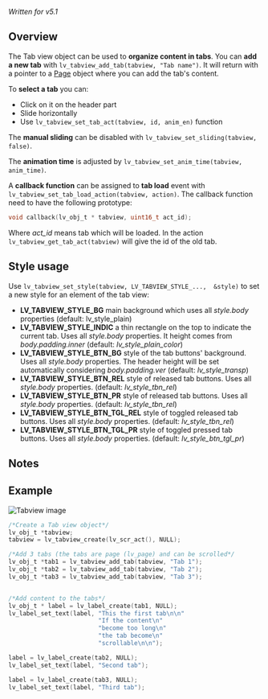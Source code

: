 _Written for v5.1_

## Overview

The Tab view object can be used to **organize content in tabs**. You can **add a new tab** with `lv_tabview_add_tab(tabview, "Tab name")`. It will return with a pointer to a [Page](/Page) object where you can add the tab's content.

To **select a tab** you can:

- Click on it on the header part
- Slide horizontally 
- Use `lv_tabview_set_tab_act(tabview, id, anim_en)` function

The **manual sliding** can be disabled with `lv_tabview_set_sliding(tabview, false)`.

The **animation time** is adjusted by `lv_tabview_set_anim_time(tabview, anim_time)`.

A **callback function** can be assigned to **tab load** event with `lv_tabview_set_tab_load_action(tabview, action)`. The callback function need to have the following prototype:

```c
void callback(lv_obj_t * tabview, uint16_t act_id);
```

Where _act_id_ means tab which will be loaded. In the action `lv_tabview_get_tab_act(tabview)` will give the id of the old tab.

## Style usage

Use `lv_tabview_set_style(tabview, LV_TABVIEW_STYLE_...,  &style)` to set a new style for an element of the tab view:

- **LV_TABVIEW_STYLE_BG** main background which uses all _style.body_ properties (default: lv_style_plain)
- **LV_TABVIEW_STYLE_INDIC** a thin rectangle on the top to indicate the current tab. Uses all _style.body_ properties. It height comes from _body.padding.inner_ (default: _lv_style_plain_color_)
- **LV_TABVIEW_STYLE_BTN_BG** style of the tab buttons' background. Uses all _style.body_ properties. The header height will be set automatically considering _body.padding.ver_ (default: _lv_style_transp_)
- **LV_TABVIEW_STYLE_BTN_REL** style of released tab buttons. Uses all _style.body_ properties.  (default: _lv_style_tbn_rel_)
- **LV_TABVIEW_STYLE_BTN_PR** style of released tab buttons. Uses all _style.body_ properties.  (default: _lv_style_tbn_rel_)
- **LV_TABVIEW_STYLE_BTN_TGL_REL** style of toggled released tab buttons. Uses all _style.body_ properties.  (default: _lv_style_tbn_rel_)
- **LV_TABVIEW_STYLE_BTN_TGL_PR** style of toggled pressed tab buttons. Uses all _style.body_ properties.  (default: _lv_style_btn_tgl_pr_)

## Notes

## Example
![Tabview image](http://docs.littlevgl.com/img/tab-view-lv_tabview.png)
```c
/*Create a Tab view object*/
lv_obj_t *tabview;
tabview = lv_tabview_create(lv_scr_act(), NULL);

/*Add 3 tabs (the tabs are page (lv_page) and can be scrolled*/
lv_obj_t *tab1 = lv_tabview_add_tab(tabview, "Tab 1");
lv_obj_t *tab2 = lv_tabview_add_tab(tabview, "Tab 2");
lv_obj_t *tab3 = lv_tabview_add_tab(tabview, "Tab 3");


/*Add content to the tabs*/
lv_obj_t * label = lv_label_create(tab1, NULL);
lv_label_set_text(label, "This the first tab\n\n"
                         "If the content\n"
                         "become too long\n"
                         "the tab become\n"
                         "scrollable\n\n");

label = lv_label_create(tab2, NULL);
lv_label_set_text(label, "Second tab");

label = lv_label_create(tab3, NULL);
lv_label_set_text(label, "Third tab");
```
